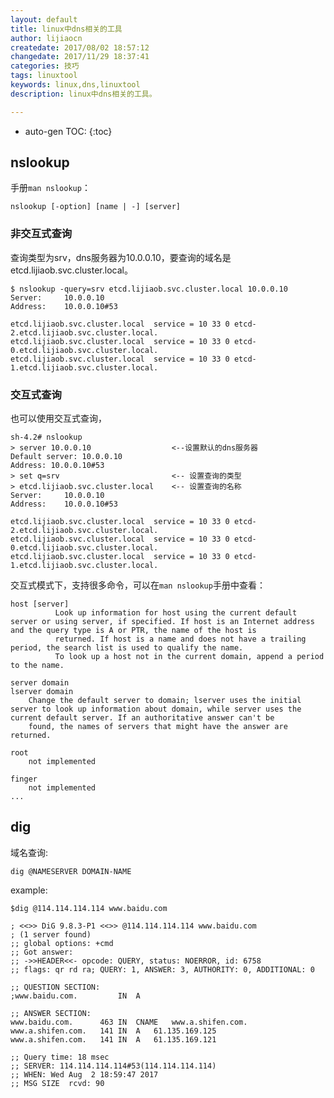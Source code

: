 ```yaml
---
layout: default
title: linux中dns相关的工具
author: lijiaocn
createdate: 2017/08/02 18:57:12
changedate: 2017/11/29 18:37:41
categories: 技巧
tags: linuxtool
keywords: linux,dns,linuxtool
description: linux中dns相关的工具。

---
```


* auto-gen TOC:
{:toc}

## nslookup 

手册`man nslookup`：

	nslookup [-option] [name | -] [server]

### 非交互式查询

查询类型为srv，dns服务器为10.0.0.10，要查询的域名是etcd.lijiaob.svc.cluster.local。

	$ nslookup -query=srv etcd.lijiaob.svc.cluster.local 10.0.0.10
	Server:		10.0.0.10
	Address:	10.0.0.10#53
	
	etcd.lijiaob.svc.cluster.local	service = 10 33 0 etcd-2.etcd.lijiaob.svc.cluster.local.
	etcd.lijiaob.svc.cluster.local	service = 10 33 0 etcd-0.etcd.lijiaob.svc.cluster.local.
	etcd.lijiaob.svc.cluster.local	service = 10 33 0 etcd-1.etcd.lijiaob.svc.cluster.local.

### 交互式查询

也可以使用交互式查询，

	sh-4.2# nslookup 
	> server 10.0.0.10                  <--设置默认的dns服务器
	Default server: 10.0.0.10
	Address: 10.0.0.10#53
	> set q=srv                         <-- 设置查询的类型
	> etcd.lijiaob.svc.cluster.local    <-- 设置查询的名称
	Server:		10.0.0.10
	Address:	10.0.0.10#53

	etcd.lijiaob.svc.cluster.local	service = 10 33 0 etcd-2.etcd.lijiaob.svc.cluster.local.
	etcd.lijiaob.svc.cluster.local	service = 10 33 0 etcd-0.etcd.lijiaob.svc.cluster.local.
	etcd.lijiaob.svc.cluster.local	service = 10 33 0 etcd-1.etcd.lijiaob.svc.cluster.local.

交互式模式下，支持很多命令，可以在`man nslookup`手册中查看：

	host [server]
	          Look up information for host using the current default server or using server, if specified. If host is an Internet address and the query type is A or PTR, the name of the host is
	          returned. If host is a name and does not have a trailing period, the search list is used to qualify the name.
	          To look up a host not in the current domain, append a period to the name.
	
	server domain
	lserver domain
	    Change the default server to domain; lserver uses the initial server to look up information about domain, while server uses the current default server. If an authoritative answer can't be
	    found, the names of servers that might have the answer are returned.
	
	root
	    not implemented
	
	finger
	    not implemented
	...


## dig

域名查询:

	dig @NAMESERVER DOMAIN-NAME

example:

	$dig @114.114.114.114 www.baidu.com
	
	; <<>> DiG 9.8.3-P1 <<>> @114.114.114.114 www.baidu.com
	; (1 server found)
	;; global options: +cmd
	;; Got answer:
	;; ->>HEADER<<- opcode: QUERY, status: NOERROR, id: 6758
	;; flags: qr rd ra; QUERY: 1, ANSWER: 3, AUTHORITY: 0, ADDITIONAL: 0
	
	;; QUESTION SECTION:
	;www.baidu.com.			IN	A
	
	;; ANSWER SECTION:
	www.baidu.com.		463	IN	CNAME	www.a.shifen.com.
	www.a.shifen.com.	141	IN	A	61.135.169.125
	www.a.shifen.com.	141	IN	A	61.135.169.121
	
	;; Query time: 18 msec
	;; SERVER: 114.114.114.114#53(114.114.114.114)
	;; WHEN: Wed Aug  2 18:59:47 2017
	;; MSG SIZE  rcvd: 90

